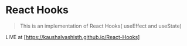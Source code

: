 # React Hooks 
> This is an implementation of React Hooks( useEffect and useState)

LIVE at [https://kaushalvashisth.github.io/React-Hooks]

